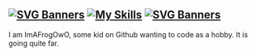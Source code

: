 [![SVG Banners](https://svg-banners.vercel.app/api?type=luminance&text1=💖%20_NineLota_%20💖&width=1000&height=100)](https://github.com/Akshay090/svg-banners)
[![My Skills](https://skillicons.dev/icons?i=ts,cs,react,nodejs,js,lua,python,php,html,css,java,rust,c,discord&theme=dark)](https://skillicons.dev)
[![SVG Banners](https://svg-banners.vercel.app/api?type=luminance&text1=About%20Me&width=1000&height=100)](https://github.com/Akshay090/svg-banners)
------
I am ImAFrogOwO, some kid on Github wanting to code as a hobby. It is going quite far.
